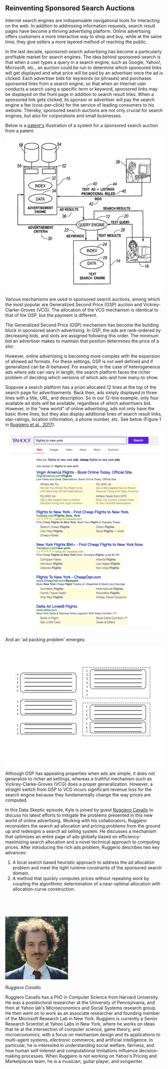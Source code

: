## Reinventing Sponsored Search Auctions

Internet search engines are indispensable navigational tools for interacting on the web. In addition to addressing information requests, search result pages have become a thriving advertising platform. Online advertising offers customers a more interactive way to shop and buy, while at the same time, they give sellers a more layered method of reaching the public.

In the last decade, sponsored-search advertising has become a particularly profitable market for search engines. The idea behind sponsored-search is that when a user types a query in a search engine, such as Google, Yahoo!, Microsoft, etc., an auction could be run to determine which sponsored links will get displayed and what price will be paid by an advertiser once the ad is clicked. Each advertiser bids for keywords (or phrases) and purchases sponsored links from a search engine, so that when an Internet user conducts a search using a specific term or keyword, sponsored links may be displayed on the front page in addition to search result links. When a sponsored link gets clicked, its sponsor or advertiser will pay the search engine a fee (cost-per-click) for the service of leading consumers to his website. Thereby, sponsored search auctions are not only crucial for search engines, but also for corporations and small businesses.

Below is a [patent's](http://www.google.ch/patents/US20120158490) illustration of a system for a sponsored search auction from a patent:

<img src="src-reinventing-sponsored-search-auctions/img1.png" src="Sponsored search" />

Various mechanisms are used in sponsored search auctions, among which the most popular are Generalized Second Price (GSP) auction and Vickrey-Clarke-Groves (VCG). The allocation of the VCG mechanism is identical to that of the GSP, but the payment is different.

The Generalized Second Price (GSP) mechanism has become the building block in sponsored search advertising. In GSP, the ads are rank-ordered by decreasing bids, and slots are assigned following this order. The minimum bid an advertiser makes to maintain that position determines the price of a slot. 

However, online advertising is becoming more complex with the expansion of allowed ad formats. For these settings, GSP is not well defined and if generalized can be ill-behaved. For example, in the case of heterogeneous ads where ads can vary in length, the search platform faces the richer problem of deciding which versions of which ads-and how many-to show. 

Suppose a search platform has a priori allocated 12 lines at the top of the search page for advertisements. Back then, ads simply displayed in three lines with a title, URL, and description. So in our 12-line example, only four available ad slots will be available, regardless of which advertisers bid. However, in the "new world" of online advertising, ads not only have the basic three lines, but they also display additional lines of search result links, star-ratings, location information, a phone number, etc. See below (Figure 1 in [Ruggiero et al., 2017](https://arxiv.org/abs/1701.05948)):

<img src="src-reinventing-sponsored-search-auctions/img2.png" src="Yahoo search ads" />

And an 'ad packing problem' emerges:

<img src="src-reinventing-sponsored-search-auctions/img3.jpeg" src="Ad packing problem" />

Although GSP has appealing properties when ads are simple, it does not generalize to richer ad settings, whereas a truthful mechanism such as Vickrey-Clarke-Groves (VCG) does a proper generalization. However, a straight switch from GSP to VCG incurs significant revenue loss for the search engine because they fundamentally change the way prices are computed. 

In this Data Skeptic episode, Kyle is joined by guest [Ruggiero Cavallo](http://www.eecs.harvard.edu/~cavallo/) to discuss his latest efforts to mitigate the problems presented in this new world of online advertising. Working with his collaborators, Ruggiero reconsiders the search ad allocation and pricing problems from the ground up and redesigns a search ad selling system. He discusses a mechanism that optimizes an entire page of ads globally based on efficiency-maximizing search allocation and a novel technical approach to computing prices. After introducing the rich ads problem, Ruggerio describes two key advances:

<ol>
  <li>A local search based heuristic approach to address the ad allocation problem and meet the tight runtime constraints of the sponsored search domain.</li>
  <li>A method that quickly computes prices without repeating work by coupling the algorithmic determination of a near-optimal allocation with allocation-curve construction.</li>
</ol>

<br/><br/><br/>

<div class="row">
	<div class="col-xs-12 col-sm-3">
		<img alt="Ruggiero Cavallo" src="src-reinventing-sponsored-search-auctions/ruggiero-cavallo.jpg" />
		<br/>
		<p><i>Ruggiero Cavallo</i></p>
	</div>
	<div class="col-xs-12 col-sm-9">
		Ruggiero Cavallo has a PhD in Computer Science from Harvard University. He was a postdoctoral researcher at the University of Pennsylvania, and then at Yahoo lab's Microeconomics and Social Systems research group. He then went on to work as an associate researcher and founding member of the Microsoft Research Lab in New York. Ruggiero is currently a Senior Research Scientist at Yahoo Labs in New York, where he works on ideas that lie at the intersection of computer science, game theory, and microeconomics, with a focus on mechanism design and its applications to multi-agent systems, electronic commerce, and artificial intelligence. In particular, he is interested in understanding social welfare, fairness, and how human self-interest and computational limitations influence decision-making processes. When Ruggiero is not working on Yahoo's Pricing and Marketplaces team, he is a musician, guitar player, and songwriter.
	</div>
</div>

<div class="clear" />
